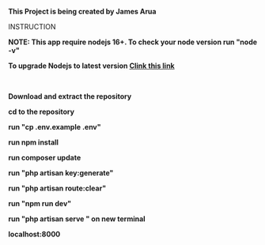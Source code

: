 <b>This Project is being created by James Arua</b>

<p>INSTRUCTION</p>
<p><b>NOTE: This app require nodejs 16+. To check your node version run "node -v"</b></p>
<p><b>To upgrade Nodejs to latest version <a href="https://phoenixnap.com/kb/update-node-js-version#:~:text=Update%20Node%20JS%20on%20Windows%201%20Navigate%20to,checking%20the%20box%20and%20click%20Next.%20See%20More">Clink this link</a></b></p>
<br />
<p><b> Download and extract the repository </b></p>
<p><b> cd to the repository<b/></p> 
<p><b>run "cp .env.example .env"</b></p>  
<p><b>run npm install</b></p> 
<p><b>run composer update</b></p>  
<p><b>run "php artisan key:generate"</b></p> 
<p><b> run "php artisan route:clear" </b></p>
<p><b> run "npm run dev" </b></p> 
<p><b>run "php artisan serve " on new terminal</b></p> 
<p><b>localhost:8000</b></p> 
